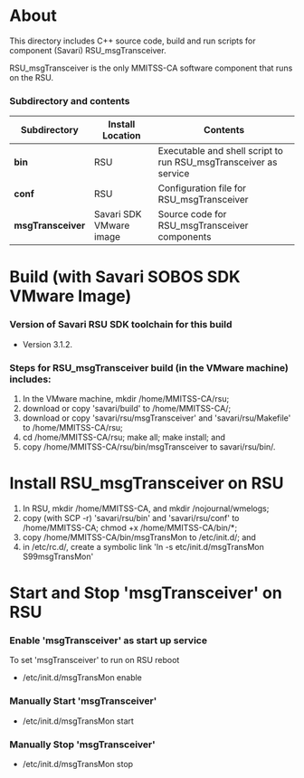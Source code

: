# About

This directory includes C++ source code, build and run scripts for component (Savari) RSU_msgTransceiver.

RSU_msgTransceiver is the only MMITSS-CA software component that runs on the RSU.

### Subdirectory and contents

 Subdirectory       | Install Location        |  Contents
 -------------------|-------------------------|------------------
 **bin**            | RSU                     | Executable and shell script to run RSU_msgTransceiver as service
 **conf**           | RSU                     | Configuration file for RSU_msgTransceiver
 **msgTransceiver** | Savari SDK VMware image | Source code for RSU_msgTransceiver components

# Build (with Savari SOBOS SDK VMware Image)

### Version of Savari RSU SDK toolchain for this build
- Version 3.1.2.

### Steps for RSU_msgTransceiver build (in the VMware machine) includes:

1. In the VMware machine, mkdir /home/MMITSS-CA/rsu;
2. download or copy 'savari/build' to /home/MMITSS-CA/;
3. download or copy 'savari/rsu/msgTransceiver' and 'savari/rsu/Makefile' to /home/MMITSS-CA/rsu;
4. cd /home/MMITSS-CA/rsu; make all; make install; and
5. copy /home/MMITSS-CA/rsu/bin/msgTransceiver to savari/rsu/bin/.

# Install RSU_msgTransceiver on RSU

1. In RSU, mkdir /home/MMITSS-CA, and mkdir /nojournal/wmelogs;
2. copy (with SCP -r) 'savari/rsu/bin' and 'savari/rsu/conf' to /home/MMITSS-CA; chmod +x /home/MMITSS-CA/bin/*;
3. copy /home/MMITSS-CA/bin/msgTransMon to /etc/init.d/; and
4. in /etc/rc.d/, create a symbolic link 'ln -s etc/init.d/msgTransMon S99msgTransMon'

# Start and Stop 'msgTransceiver' on RSU

### Enable 'msgTransceiver' as start up service
To set 'msgTransceiver' to run on RSU reboot
- /etc/init.d/msgTransMon enable

### Manually Start 'msgTransceiver'
- /etc/init.d/msgTransMon start

### Manually Stop 'msgTransceiver'
- /etc/init.d/msgTransMon stop
